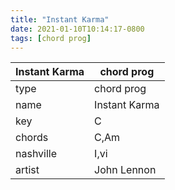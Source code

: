 ```yaml
---
title: "Instant Karma"
date: 2021-01-10T10:14:17-0800
tags: [chord prog]
---
```


|Instant Karma|chord prog|
|---|---|
|type|chord prog|
|name|Instant Karma|
|key|C|
|chords|C,Am|
|nashville|I,vi|
|artist|John Lennon|
